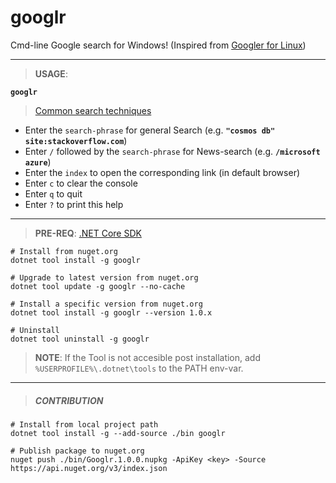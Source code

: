 # googlr
Cmd-line Google search for Windows! (Inspired from [Googler for Linux](https://github.com/jarun/googler))

---

> **USAGE**: 

**`googlr`**
   > [Common search techniques](https://support.google.com/websearch/answer/2466433)

- Enter the `search-phrase` for general Search (e.g. **`"cosmos db" site:stackoverflow.com`**)
- Enter `/` followed by the `search-phrase` for News-search (e.g. **`/microsoft azure`**)
- Enter the `index` to open the corresponding link (in default browser)
- Enter `c` to clear the console
- Enter `q` to quit
- Enter `?` to print this help

---

> **PRE-REQ**: [.NET Core SDK](https://dotnet.microsoft.com/download/dotnet-core/3.0)
```batch
# Install from nuget.org
dotnet tool install -g googlr

# Upgrade to latest version from nuget.org
dotnet tool update -g googlr --no-cache

# Install a specific version from nuget.org
dotnet tool install -g googlr --version 1.0.x

# Uninstall
dotnet tool uninstall -g googlr
```

> **NOTE**: If the Tool is not accesible post installation, add `%USERPROFILE%\.dotnet\tools` to the PATH env-var.

---

> ##### CONTRIBUTION
```batch
# Install from local project path
dotnet tool install -g --add-source ./bin googlr

# Publish package to nuget.org
nuget push ./bin/Googlr.1.0.0.nupkg -ApiKey <key> -Source https://api.nuget.org/v3/index.json
```